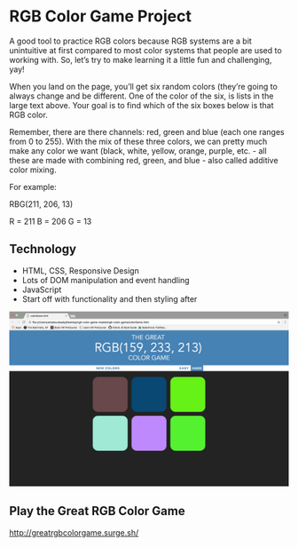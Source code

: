 # RGB Color Game Project

A good tool to practice RGB colors because RGB systems are a bit unintuitive at first compared to most color systems that people are used to working with. So, let’s try to make learning it a little fun and challenging, yay! 

When you land on the page, you’ll get six random colors (they’re going to always change and be different. One of the color of the six, is lists in the large text above. Your goal is to find which of the six boxes below is that RGB color.

Remember, there are there channels: red, green and blue (each one ranges from 0 to 255).  With the mix of these three colors, we can pretty much make any color we want (black, white, yellow, orange, purple, etc. - all these are made with combining red, green, and blue - also called additive color mixing.

For example:

RBG(211, 206, 13)

R = 211
B = 206
G = 13

## Technology

* HTML, CSS, Responsive Design
* Lots of DOM manipulation and event handling
* JavaScript
* Start off with functionality and then styling after

<kbd>![alt text](screenshot.png "RGB Color Game Screenshot")</kbd>

## Play the Great RGB Color Game
http://greatrgbcolorgame.surge.sh/
